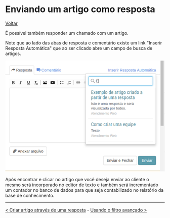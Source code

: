 # Enviando um artigo como resposta
[Voltar](../../../../README.md)

É possível também responder um chamado com um artigo.

Note que ao lado das abas de resposta e comentário existe um link "Inserir Resposta Automática" que ao ser clicado abre um campo de busca de artigos.

![](./img/respostaautomatica.png)

Após encontrar e clicar no artigo que você deseja enviar ao cliente o mesmo será incorporado no editor de texto e também será incrementado um contador no banco de dados para que seja contabilizado no relatório da base de conhecimento.

------------

[< Criar artigo através de uma resposta](artigos.md) - [Usando o filtro avançado >](filter.md)